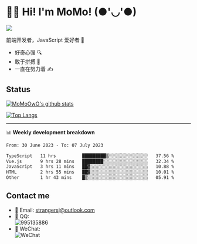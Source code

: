 # 👨‍🎓 Hi! I'm MoMo! (●'◡'●)

[![](https://img.shields.io/badge/-@MoMoOwO-%23181717?style=flat-square&logo=github)](https://github.com/MoMoOwO)

前端开发者，JavaScript 爱好者 💖
- 好奇心强 🔍
- 敢于拼搏 💪
- 一直在努力着 ✍

## Status

[![MoMoOwO's github stats](https://github-readme-stats.vercel.app/api?username=MoMoOwO&show_icons=true&theme=tokyonight)](https://github.com/MoMoOwO)

[![Top Langs](https://github-readme-stats.vercel.app/api/top-langs/?username=MoMoOwO&layout=compact&theme=tokyonight)](https://github.com/MoMoOwO)

---

📊 **Weekly development breakdown**

<!--START_SECTION:waka-->

```txt
From: 30 June 2023 - To: 07 July 2023

TypeScript   11 hrs          █████████▒░░░░░░░░░░░░░░░   37.56 %
Vue.js       9 hrs 28 mins   ████████░░░░░░░░░░░░░░░░░   32.34 %
JavaScript   3 hrs 11 mins   ██▓░░░░░░░░░░░░░░░░░░░░░░   10.88 %
HTML         2 hrs 55 mins   ██▓░░░░░░░░░░░░░░░░░░░░░░   10.01 %
Other        1 hr 43 mins    █▒░░░░░░░░░░░░░░░░░░░░░░░   05.91 %
```

<!--END_SECTION:waka-->

## Contact me

- 📧 Email: strangersj@outlook.com
- 🐧 QQ:  
  ![995135886](https://i.loli.net/2020/11/27/Yx6eDSQi34Va5IA.jpg)
- 💭 WeChat:  
  ![WeChat](https://i.loli.net/2020/11/27/wWX6uVoIQqig5KP.jpg)
  
